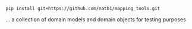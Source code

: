 ```shell
pip install git+https://github.com/natb1/mapping_tools.git
```
... a collection of domain models and domain objects for testing purposes
